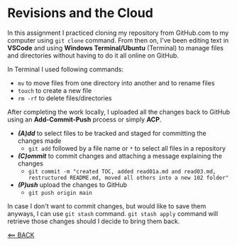# Revisions and the Cloud

In this assignment I practiced cloning my repository from GitHub.com to my computer using `git clone` command. From then on, I've been editing text in **VSCode** and using **Windows Terminal/Ubuntu** (Terminal) to manage files and directories without having to do it all online on GitHub.

In Terminal I used following commands:

- `mv` to move files from one directory into another and to rename files
- `touch` to create a new file
- `rm -rf` to delete files/directories

After completing the work locally, I uploaded all the changes back to GitHub using an **Add-Commit-Push** prcoess or simply **ACP**.

- ***(A)dd*** to select files to be tracked and staged for committing the changes made 
  - `git add` followed by a file name or `*` to select all files in a repository
- ***(C)ommit*** to commit changes and attaching a message explaining the changes
  - `git commit -m "created TOC, added read01a.md and read03.md, restructured README.md, moved all others into a new 102 folder"`
- ***(P)ush*** upload the changes to GitHub
  - `git push origin main`

In case I don't want to commit changes, but would like to save them anyways, I can use `git stash` command. `git stash apply` command will retrieve those changes should I decide to bring them back.

[<== BACK](102-toc.md)